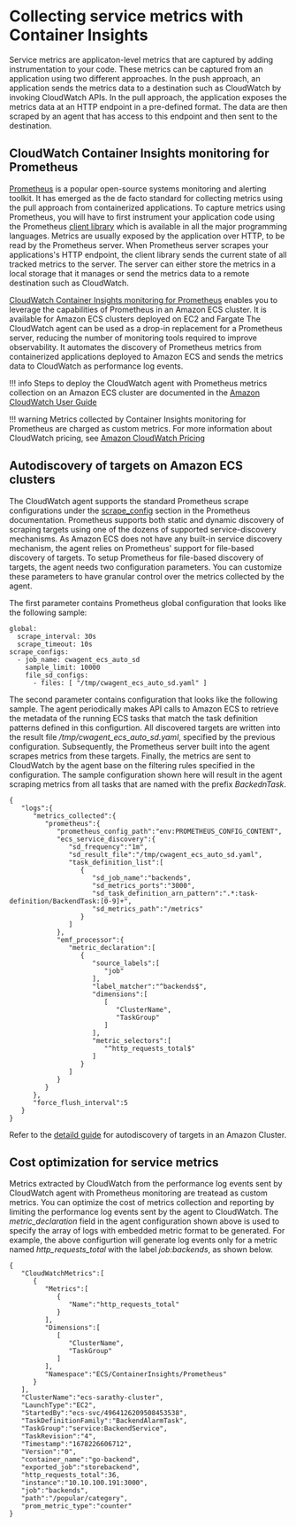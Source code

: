 # Collecting service metrics with Container Insights
Service metrics are applicaton-level metrics that are captured by adding instrumentation to your code. These metrics can be captured from an application using two different approaches. In the push approach, an application sends the metrics data to a destination such as CloudWatch by invoking CloudWatch APIs. In the pull approach, the application exposes the metrics data at an HTTP endpoint in a pre-defined format. The data are then scraped by an agent that has access to this endpoint and then sent to the destination. 

## CloudWatch Container Insights monitoring for Prometheus
[Prometheus](https://prometheus.io/docs/introduction/overview/) is a popular open-source systems monitoring and alerting toolkit. It has emerged as the de facto standard for collecting metrics using the pull approach from containerized applications. To capture metrics using Prometheus, you will have to first instrument your application code using the Prometheus [client library](https://prometheus.io/docs/instrumenting/clientlibs/) which is available in all the major programming languages. Metrics are usually exposed by the application over HTTP, to be read by the Prometheus server.
When Prometheus server scrapes your applications's HTTP endpoint, the client library sends the current state of all tracked metrics to the server. The server can either store the metrics in a local storage that it manages or send the metrics data to a remote destination such as CloudWatch.

[CloudWatch Container Insights monitoring for Prometheus](https://docs.aws.amazon.com/AmazonCloudWatch/latest/monitoring/ContainerInsights-Prometheus.html) enables you to leverage the capabilities of Prometheus in an Amazon ECS cluster. It is available for Amazon ECS clusters deployed on EC2 and Fargate The CloudWatch agent can be used as a drop-in replacement for a Prometheus server, reducing the number of monitoring tools required to improve observability. It automates the discovery of Prometheus metrics from containerized applications deployed to Amazon ECS and sends the metrics data to CloudWatch as performance log events. 

!!! info
    Steps to deploy the CloudWatch agent with Prometheus metrics collection on an Amazon ECS cluster are documented in the [Amazon CloudWatch User Guide](https://docs.aws.amazon.com/AmazonCloudWatch/latest/monitoring/ContainerInsights-Prometheus-install-ECS.html)

!!! warning
    Metrics collected by Container Insights monitoring for Prometheus are charged as custom metrics. For more information about CloudWatch pricing, see [Amazon CloudWatch Pricing](https://aws.amazon.com/cloudwatch/pricing/)

## Autodiscovery of targets on Amazon ECS clusters
The CloudWatch agent supports the standard Prometheus scrape configurations under the [scrape_config](https://prometheus.io/docs/prometheus/latest/configuration/configuration/#scrape_config) section in the Prometheus documentation. Prometheus supports both static and dynamic discovery of scraping targets using one of the dozens of supported service-discovery mechanisms. As Amazon ECS does not have any built-in service discovery mechanism, the agent relies on Prometheus' support for file-based discovery of targets. To setup Prometheus for file-based discovery of targets, the agent needs two configuration parameters. You can customize these parameters to have granular control over the metrics collected by the agent.

The first parameter contains Prometheus global configuration that looks like the following sample:

```
global:
  scrape_interval: 30s
  scrape_timeout: 10s
scrape_configs:
  - job_name: cwagent_ecs_auto_sd
    sample_limit: 10000
    file_sd_configs:
      - files: [ "/tmp/cwagent_ecs_auto_sd.yaml" ] 
```

The second parameter contains configuration that looks like the following sample. The agent periodically makes API calls to Amazon ECS to retrieve the metadata of the running ECS tasks that match the task definition patterns defined in this configurtion. All discovered targets are written into the result file */tmp/cwagent_ecs_auto_sd.yaml*, specified by the previous configuration. Subsequently, the Prometheus server built into the agent scrapes metrics from these targets. Finally, the metrics are sent to CloudWatch by the agent base on the filtering rules specified in the configuration. The sample configuration shown here will result in the agent scraping metrics from all tasks that are named with the prefix *BackednTask*. 

```
{
   "logs":{
      "metrics_collected":{
         "prometheus":{
            "prometheus_config_path":"env:PROMETHEUS_CONFIG_CONTENT",
            "ecs_service_discovery":{
               "sd_frequency":"1m",
               "sd_result_file":"/tmp/cwagent_ecs_auto_sd.yaml",
               "task_definition_list":[
                  {
                     "sd_job_name":"backends",
                     "sd_metrics_ports":"3000",
                     "sd_task_definition_arn_pattern":".*:task-definition/BackendTask:[0-9]+",
                     "sd_metrics_path":"/metrics"
                  }
               ]
            },
            "emf_processor":{
               "metric_declaration":[
                  {
                     "source_labels":[
                        "job"
                     ],
                     "label_matcher":"^backends$",
                     "dimensions":[
                        [
                           "ClusterName",
                           "TaskGroup"
                        ]
                     ],
                     "metric_selectors":[
                        "^http_requests_total$"
                     ]
                  }
               ]
            }
         }
      },
      "force_flush_interval":5
   }
}
```
Refer to the [detaild guide](https://docs.aws.amazon.com/AmazonCloudWatch/latest/monitoring/ContainerInsights-Prometheus-Setup-autodiscovery-ecs.html) for autodiscovery of targets in an Amazon Cluster.

## Cost optimization for service metrics
Metrics extracted by CloudWatch from the performance log events sent by CloudWatch agent with Prometheus monitoring are treatead as custom metrics. You can optimize the cost of metrics collection and reporting by limiting the performance log events sent by the agent to CloudWatch. The *metric_declaration* field in the agent configuration shown above is used to specify the array of logs with embedded metric format to be generated. For example, the above configurtion will generate log events only for a metric named *http_requests_total* with the label *job:backends*, as shown below.

```
{
   "CloudWatchMetrics":[
      {
         "Metrics":[
            {
               "Name":"http_requests_total"
            }
         ],
         "Dimensions":[
            [
               "ClusterName",
               "TaskGroup"
            ]
         ],
         "Namespace":"ECS/ContainerInsights/Prometheus"
      }
   ],
   "ClusterName":"ecs-sarathy-cluster",
   "LaunchType":"EC2",
   "StartedBy":"ecs-svc/4964126209508453538",
   "TaskDefinitionFamily":"BackendAlarmTask",
   "TaskGroup":"service:BackendService",
   "TaskRevision":"4",
   "Timestamp":"1678226606712",
   "Version":"0",
   "container_name":"go-backend",
   "exported_job":"storebackend",
   "http_requests_total":36,
   "instance":"10.10.100.191:3000",
   "job":"backends",
   "path":"/popular/category",
   "prom_metric_type":"counter"
}
```